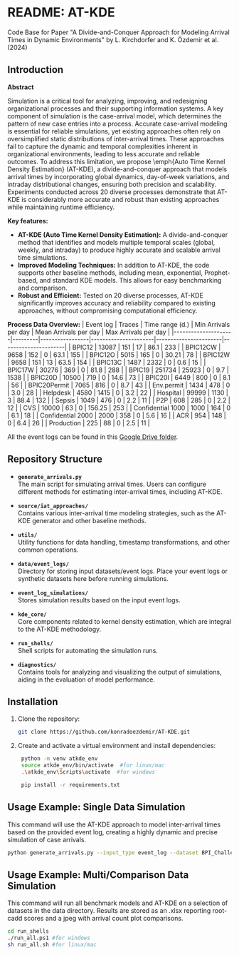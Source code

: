 # README: AT-KDE

Code Base for Paper "A Divide-and-Conquer Approach for Modeling Arrival Times in Dynamic Environments" by L. Kirchdorfer and K. Özdemir et al. (2024)

## Introduction

**Abstract**

Simulation is a critical tool for analyzing, improving, and redesigning organizational processes and their supporting information systems. A key component of simulation is the case-arrival model, which determines the pattern of new case entries into a process. Accurate case-arrival modeling is essential for reliable simulations, yet existing approaches often rely on oversimplified static distributions of inter-arrival times. These approaches fail to capture the dynamic and temporal complexities inherent in organizational environments, leading to less accurate and reliable outcomes. To address this limitation, we propose \emph{Auto Time Kernel Density Estimation} (AT-KDE), a divide-and-conquer approach that models arrival times by incorporating global dynamics, day-of-week variations, and intraday distributional changes, ensuring both precision and scalability. Experiments conducted across 20 diverse processes demonstrate that AT-KDE is considerably more accurate and robust than existing approaches while maintaining runtime efficiency.

**Key features:**

- **AT-KDE (Auto Time Kernel Density Estimation):** A divide-and-conquer method that identifies and models multiple temporal scales (global, weekly, and intraday) to produce highly accurate and scalable arrival time simulations.
- **Improved Modeling Techniques:** In addition to AT-KDE, the code supports other baseline methods, including mean, exponential, Prophet-based, and standard KDE models. This allows for easy benchmarking and comparison.
- **Robust and Efficient:** Tested on 20 diverse processes, AT-KDE significantly improves accuracy and reliability compared to existing approaches, without compromising computational efficiency.

**Process Data Overview:**
| Event log           | Traces  | Time range (d.) | Min Arrivals per day | Mean Arrivals per day | Max Arrivals per day |
|---------------------|---------|-----------------|----------------------|-----------------------|----------------------|
| BPIC12              | 13087   | 151             | 17                   | 86.1                  | 233                  |
| BPIC12CW            | 9658    | 152             | 0                    | 63.1                  | 155                  |
| BPIC12O             | 5015    | 165             | 0                    | 30.21                 | 78                   |
| BPIC12W             | 9658    | 151             | 13                   | 63.5                  | 154                  |
| BPIC13C             | 1487    | 2332            | 0                    | 0.6                   | 15                   |
| BPIC17W             | 30276   | 369             | 0                    | 81.8                  | 288                  |
| BPIC19              | 251734  | 25923           | 0                    | 9.7                   | 1538                 |
| BPIC20D             | 10500   | 719             | 0                    | 14.6                  | 73                   |
| BPIC20I             | 6449    | 800             | 0                    | 8.1                   | 56                   |
| BPIC20Permit        | 7065    | 816             | 0                    | 8.7                   | 43                   |
| Env.permit          | 1434    | 478             | 0                    | 3.0                   | 28                   |
| Helpdesk            | 4580    | 1415            | 0                    | 3.2                   | 22                   |
| Hospital            | 99999   | 1130            | 3                    | 88.4                  | 132                  |
| Sepsis              | 1049    | 476             | 0                    | 2.2                   | 11                   |
| P2P                 | 608     | 285             | 0                    | 2.2                   | 12                   |
| CVS                 | 10000   | 63              | 0                    | 156.25                | 253                  |
| Confidential 1000   | 1000    | 164             | 0                    | 6.1                   | 18                   |
| Confidential 2000   | 2000    | 358             | 0                    | 5.6                   | 16                   |
| ACR                 | 954     | 148             | 0                    | 6.4                   | 26                   |
| Production          | 225     | 88              | 0                    | 2.5                   | 11                   |

All the event logs can be found in this [Google Drive folder](https://drive.google.com/file/d/1abPg1txA6P9jyNfmhJel2kZNCP0FdmAW/view?usp=sharing).

## Repository Structure

- **`generate_arrivals.py`**  
  The main script for simulating arrival times. Users can configure different methods for estimating inter-arrival times, including AT-KDE.
  
- **`source/iat_approaches/`**  
  Contains various inter-arrival time modeling strategies, such as the AT-KDE generator and other baseline methods.
  
- **`utils/`**  
  Utility functions for data handling, timestamp transformations, and other common operations.
  
- **`data/event_logs/`**  
  Directory for storing input datasets/event logs. Place your event logs or synthetic datasets here before running simulations.

- **`event_log_simulations/`**  
  Stores simulation results based on the input event logs.

- **`kde_core/`**  
  Core components related to kernel density estimation, which are integral to the AT-KDE methodology.

- **`run_shells/`**  
  Shell scripts for automating the simulation runs.

- **`diagnostics/`**  
  Contains tools for analyzing and visualizing the output of simulations, aiding in the evaluation of model performance.

## Installation

1. Clone the repository:
   ```bash
   git clone https://github.com/konradoezdemir/AT-KDE.git

2. Create and activate a virtual environment and install dependencies:
   ```bash
    python -m venv atkde_env
    source atkde_env/bin/activate  #for linux/mac
    .\atkde_env\Scripts\activate  #for windows 

    pip install -r requirements.txt
## Usage Example: Single Data Simulation
This command will use the AT-KDE approach to model inter-arrival times based on the provided event log, creating a highly dynamic and precise simulation of case arrivals.
```bash
python generate_arrivals.py --input_type event_log --dataset BPI_Challenge_2012CW --method kde --run 1
```
## Usage Example: Multi/Comparison Data Simulation
This command will run all benchmark models and AT-KDE on a selection of datasets in the data directory. Results are stored as an .xlsx reporting root-cadd scores and a jpeg with arrival count plot comparisons.
```bash
cd run_shells
./run_all.ps1 #for windows 
sh run_all.sh #for linux/mac
```
